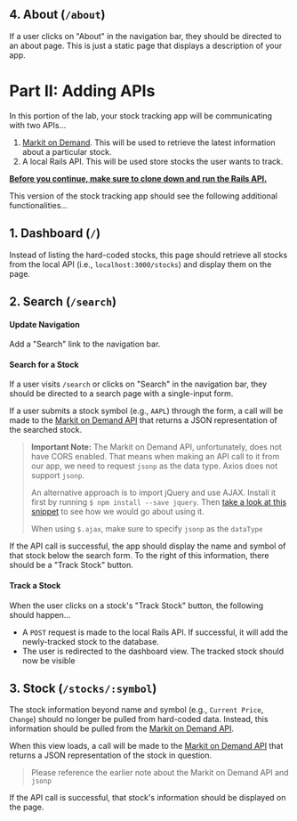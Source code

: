 ## 4. About (`/about`)

If a user clicks on "About" in the navigation bar, they should be directed to an about page. This is just a static page that displays a description of your app.

# Part II: Adding APIs

In this portion of the lab, your stock tracking app will be communicating with two APIs...
  1. [Markit on Demand](http://dev.markitondemand.com/MODApis/). This will be used to retrieve the latest information about a particular stock.
  2. A local Rails API. This will be used store stocks the user wants to track.

**[Before you continue, make sure to clone down and run the Rails API.](https://github.com/ga-wdi-exercises/react-router-lab-api)**

This version of the stock tracking app should see the following additional functionalities...

## 1. Dashboard (`/`)

Instead of listing the hard-coded stocks, this page should retrieve all stocks from the local API (i.e., `localhost:3000/stocks`) and display them on the page.

## 2. Search (`/search`)

#### Update Navigation

Add a "Search" link to the navigation bar.

#### Search for a Stock

If a user visits `/search` or clicks on "Search" in the navigation bar, they should be directed to a search page with a single-input form.

If a user submits a stock symbol (e.g., `AAPL`) through the form, a call will be made to the [Markit on Demand API](http://dev.markitondemand.com/MODApis/) that returns a JSON representation of the searched stock.

> **Important Note:** The Markit on Demand API, unfortunately, does not have CORS enabled. That means when making an API call to it from our app, we need to request `jsonp` as the data type. Axios does not support `jsonp`.
>
> An alternative approach is to import jQuery and use AJAX. Install it first by running `$ npm install --save jquery`. Then [take a look at this snippet](https://github.com/ga-wdi-exercises/react-omdb/commit/70c28576d35e93331d37a425e45b73127f0713b3#diff-a2c44f5da6f2e8575db9456a7e28d50c) to see how we would go about using it.
>
> When using `$.ajax`, make sure to specify `jsonp` as the `dataType`

If the API call is successful, the app should display the name and symbol of that stock below the search form. To the right of this information, there should be a "Track Stock" button.

#### Track a Stock

When the user clicks on a stock's "Track Stock" button, the following should happen...
- A `POST` request is made to the local Rails API. If successful, it will add the newly-tracked stock to the database.
- The user is redirected to the dashboard view. The tracked stock should now be visible

## 3. Stock (`/stocks/:symbol`)

The stock information beyond name and symbol (e.g., `Current Price`, `Change`) should no longer be pulled from hard-coded data. Instead, this information should be pulled from the [Markit on Demand API](http://dev.markitondemand.com/MODApis/).

When this view loads, a call will be made to the [Markit on Demand API](http://dev.markitondemand.com/MODApis/) that returns a JSON representation of the stock in question.

> Please reference the earlier note about the Markit on Demand API and `jsonp`

If the API call is successful, that stock's information should be displayed on the page.
